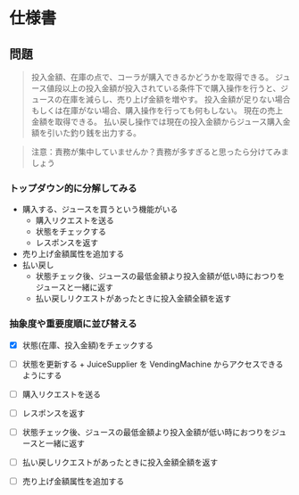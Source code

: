 # 仕様書

## 問題

> 投入金額、在庫の点で、コーラが購入できるかどうかを取得できる。
> ジュース値段以上の投入金額が投入されている条件下で購入操作を行うと、ジュースの在庫を減らし、売り上げ金額を増やす。
> 投入金額が足りない場合もしくは在庫がない場合、購入操作を行っても何もしない。
> 現在の売上金額を取得できる。
> 払い戻し操作では現在の投入金額からジュース購入金額を引いた釣り銭を出力する。

> 注意：責務が集中していませんか？責務が多すぎると思ったら分けてみましょう

### トップダウン的に分解してみる

- 購入する、ジュースを買うという機能がいる
  - 購入リクエストを送る
  - 状態をチェックする
  - レスポンスを返す
- 売り上げ金額属性を追加する
- 払い戻し
  - 状態チェック後、ジュースの最低金額より投入金額が低い時におつりをジュースと一緒に返す
  - 払い戻しリクエストがあったときに投入金額全額を返す

### 抽象度や重要度順に並び替える

- [x] 状態(在庫、投入金額)をチェックする
- [ ] 状態を更新する + JuiceSupplier を VendingMachine からアクセスできるようにする
- [ ] 購入リクエストを送る
- [ ] レスポンスを返す

- [ ] 状態チェック後、ジュースの最低金額より投入金額が低い時におつりをジュースと一緒に返す
- [ ] 払い戻しリクエストがあったときに投入金額全額を返す

- [ ] 売り上げ金額属性を追加する